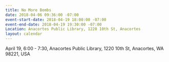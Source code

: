 ```yaml
---
title: No More Bombs
date: 2018-04-06 09:36:00 -07:00
event-start-date: 2018-04-19 18:00:00 -07:00
event-end-date: 2018-04-19 19:30:00 -07:00
Location: Anacortes Public Library, 1220 10th St, Anacortes
layout: calendar
---
```


April 19, 6:00 - 7:30, Anacortes Public Library, 1220 10th St, Anacortes, WA 98221, USA